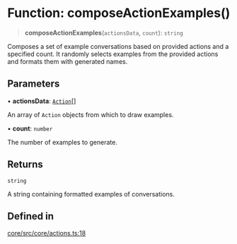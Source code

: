 # Function: composeActionExamples()

> **composeActionExamples**(`actionsData`, `count`): `string`

Composes a set of example conversations based on provided actions and a specified count.
It randomly selects examples from the provided actions and formats them with generated names.

## Parameters

• **actionsData**: [`Action`](../interfaces/Action.md)[]

An array of `Action` objects from which to draw examples.

• **count**: `number`

The number of examples to generate.

## Returns

`string`

A string containing formatted examples of conversations.

## Defined in

[core/src/core/actions.ts:18](https://github.com/ai16z/eliza/blob/c96957e5a5d17e343b499dd4d46ce403856ac5bc/core/src/core/actions.ts#L18)
